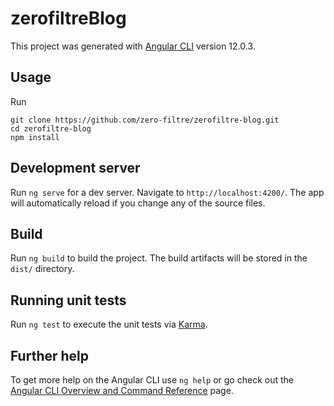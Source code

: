 # zerofiltreBlog

This project was generated with [Angular CLI](https://github.com/angular/angular-cli) version 12.0.3.

## Usage

Run

```
git clone https://github.com/zero-filtre/zerofiltre-blog.git
cd zerofiltre-blog
npm install
```

## Development server

Run `ng serve` for a dev server.
Navigate to `http://localhost:4200/`. The app will automatically reload if you change any of the source files.

## Build

Run `ng build` to build the project. The build artifacts will be stored in the `dist/` directory.

## Running unit tests

Run `ng test` to execute the unit tests via [Karma](https://karma-runner.github.io).

## Further help

To get more help on the Angular CLI use `ng help` or go check out the [Angular CLI Overview and Command Reference](https://angular.io/cli) page.
